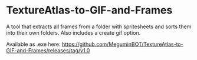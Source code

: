 # TextureAtlas-to-GIF-and-Frames
A tool that extracts all frames from a folder with spritesheets and sorts them into their own folders. Also includes a create gif option.

Available as .exe here: https://github.com/MeguminBOT/TextureAtlas-to-GIF-and-Frames/releases/tag/v1.0
